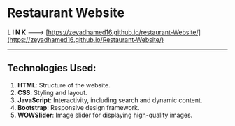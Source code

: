 # Restaurant Website

**L I N K** ---> [https://zeyadhamed16.github.io/restaurant-Website/](https://zeyadhamed16.github.io/Restaurant-Website/)

---

## Technologies Used:
1. **HTML**: Structure of the website.
2. **CSS**: Styling and layout.
3. **JavaScript**: Interactivity, including search and dynamic content.
4. **Bootstrap**: Responsive design framework.
5. **WOWSlider**: Image slider for displaying high-quality images.
